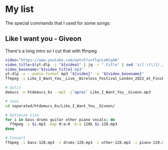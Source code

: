 # My list

The special commands that I used for some songs:

## Like I want you - Giveon

There's a long intro so I cut that with ffmpeg

```bash
video="https://www.youtube.com/watch?v=flqcLoKCg4A"
video_title=$(yt-dlp -j "${video}" | jq -r ".title" | sed 's/[ \(\)]/_/g')
video_basename="${video_title}.mp3"
yt-dlp -x --audio-format mp3 "${video}" -o "${video_basename}"
ffmpeg -i Like_I_Want_You__Live__Wireless_Festival_London_2022_at_Finsbury_Park.mp3 -ss 00:00:55.35 -t 00:04:17 -c:v copy -c:a copy Like_I_Want_You__Giveon.mp3

# Split
demucs -n htdemucs_6s --mp3 -j`nproc` Like_I_Want_You__Giveon.mp3

# Join
cd separated/htdemucs_6s/Like_I_Want_You__Giveon/

# Optimize size
for i in bass drums guitar other piano vocals; do
  ffmpeg -i $i.mp3 -map 0:a:0 -b:a 128k $i-128.mp3
done

# Convert
ffmpeg -i bass-128.mp3 -i drums-128.mp3 -i other-128.mp3 -i piano-128.mp3 -filter_complex amix=inputs=4:normalize=0 combined.mp3
```


